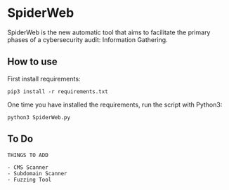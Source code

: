 # SpiderWeb
SpiderWeb is the new automatic tool that aims to facilitate the primary phases of a cybersecurity audit: Information Gathering.

## How to use
First install requirements:

``pip3 install -r requirements.txt``

One time you have installed the requirements, run the script with Python3:

``python3 SpiderWeb.py``

## To Do

```
THINGS TO ADD

- CMS Scanner
- Subdomain Scanner
- Fuzzing Tool
```
